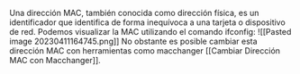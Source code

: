 Una dirección MAC, también conocida como dirección física, es un identificador que identifica de forma inequívoca a una tarjeta o dispositivo de red. Podemos visualizar la MAC utilizando el comando ifconfig:
![[Pasted image 20230411164745.png]]
No obstante es posible cambiar esta dirección MAC con herramientas como macchanger [[Cambiar Dirección MAC con Macchanger]].

